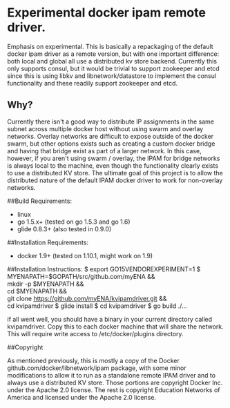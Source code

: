 # Experimental docker ipam remote driver.

Emphasis on experimental.  This is basically a repackaging of the
default docker ipam driver as a remote version, but with one important
difference: both local and global all use a distributed kv store
backend.  Currently this only supports consul, but it would be trivial
to support zookeeper and etcd since this is using libkv and
libnetwork/datastore to implement the consul functionality and these
readily support zookeeper and etcd.

## Why?

Currently there isn't a good way to distribute IP assignments in the
same subnet across multiple docker host without using swarm and
overlay networks.  Overlay networks are difficult to expose outside of
the docker swarm, but other options exists such as creating a custom
docker bridge and having that bridge exist as part of a larger
network.  In this case, however, if you aren't using swarm / overlay,
the IPAM for bridge networks is always local to the machine, even
though the functionality clearly exists to use a distributed KV store.
The ultimate goal of this project is to allow the distributed nature
of the default IPAM docker driver to work for non-overlay networks.

##Build Requirements:
- linux
- go 1.5.x+ (tested on go 1.5.3 and go 1.6)
- glide 0.8.3+ (also tested in 0.9.0)

##Installation Requirements:
- docker 1.9+ (tested on 1.10.1, might work on 1.9)

##Installation Instructions:
    $ export GO15VENDOREXPERIMENT=1
    $ MYENAPATH=$GOPATH/src/github.com/myENA && \
        mkdir -p $MYENAPATH  && \
        cd $MYENAPATH && \
        git clone https://github.com/myENA/kvipamdriver.git && \
        cd kvipamdriver
    $ glide install
    $ cd kvipamdriver
    $ go build ./...
    
if all went well, you should have a binary in your current directory
  called kvipamdriver.  Copy this to each docker machine that will
  share the network.  This will require write access to
  /etc/docker/plugins directory.

##Copyright

As mentioned previously, this is mostly a copy of the Docker
github.com/docker/libnetwork/ipam package, with some minor modifications to
allow it to run as a standalone remote IPAM driver and to always use a
distributed KV store.  Those portions are copyright Docker Inc. under
the Apache 2.0 license.  The rest is copyright Education Networks of
America and licensed under the Apache 2.0 license.
